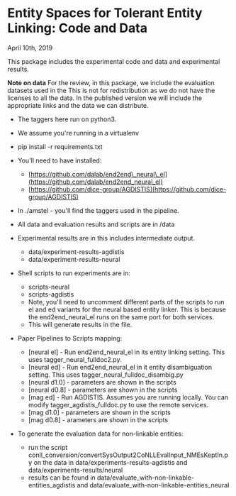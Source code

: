 # Entity Spaces for Tolerant Entity Linking: Code and Data
April 10th, 2019


This package includes the experimental code and data and experimental results.

**Note on data**
For the review, in this package, we include the evaluation datasets used in the This is not for redistribution as we do not have the licenses to all the data. In the published version we will include the appropriate links and the data we can distribute.

* The taggers here run on python3.
* We assume you're running in a virtualenv
* pip install -r requirements.txt
* You'll need to have installed:
    * [https://github.com/dalab/end2end\_neural\_el](https://github.com/dalab/end2end_neural_el)
    * [https://github.com/dice-group/AGDISTIS](https://github.com/dice-group/AGDISTIS)
* In ./amstel - you'll find the taggers used in the pipeline.
* All data and evaluation results and scripts are in /data
* Experimental results are in this includes intermediate output.
    * data/experiment-results-agdistis
    * data/experiment-results-neural
* Shell scripts to run experiments are in:
   * scripts-neural
   * scripts-agdistis
   * Note, you'll need to uncomment different parts of the scripts to run el and ed variants for the neural based entity linker. This is because the end2end\_neural\_el runs on the same port for both services.
   * This will generate results in the file.

* Paper Pipelines to Scripts mapping:
   * [neural el] - Run end2end\_neural\_el in its entity linking setting. This uses tagger\_neural\_fulldoc2.py.
   * [neural ed] - Run end2end\_neural\_el in it entity disambiguation setting. This uses tagger_neural\_fulldoc\_disambig.py
   * [neural d1.0] - parameters are shown in the scripts
   * [neural d0.8] - parameters are shown in the scripts
   * [mag ed] -  Run AGDISTIS. Assumes you are running locally. You can modify tagger\_agdistis\_fulldoc.py to use the remote services.
   * [mag d1.0] - parameters are shown in the scripts
   * [mag d0.8] - arameters are shown in the scripts

* To generate the evaluation data for non-linkable entities:
	*  run the script conll_conversion/convertSysOutput2CoNLLEvalInput\_NMEsKeptIn.py on the data in data/experiments-results-agdistis and data/experiments-results/neural 
	*  results can be found in data/evaluate\_with-non-linkable-entities\_agdistis and data/evaluate_with-non-linkable-entities\_neural 

